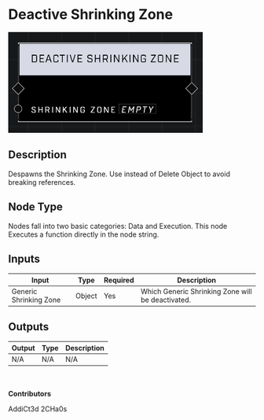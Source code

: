 # Deactive Shrinking Zone
![](../../../.gitbook/assets/deactivate-shrinking-zone.png)
## Description
Despawns the Shrinking Zone. Use instead of Delete Object to avoid breaking references.

## Node Type
Nodes fall into two basic categories: Data and Execution. This node Executes a function directly in the node string.

## Inputs
| Input | Type | Required | Description |
|------------------|------------------|----------|--------------------------------------------------------------|
| Generic Shrinking Zone | Object | Yes | Which Generic Shrinking Zone will be deactivated. |

## Outputs
| Output | Type | Description |
|------------------|------------------|--------------------------------------------------------------|
| N/A | N/A | N/A |

\
\
**Contributors**

AddiCt3d 2CHa0s